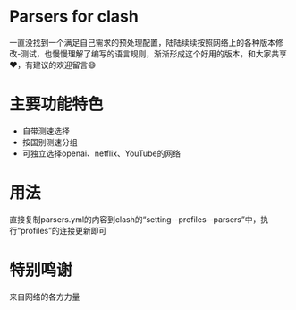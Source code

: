 # Parsers for clash  
 
 一直没找到一个满足自己需求的预处理配置，陆陆续续按照网络上的各种版本修改-测试，也慢慢理解了编写的语言规则，渐渐形成这个好用的版本，和大家共享❤️️，有建议的欢迎留言😄
 
# 主要功能特色
- 自带测速选择
- 按国别测速分组
- 可独立选择openai、netflix、YouTube的网络

# 用法
直接复制parsers.yml的内容到clash的“setting--profiles--parsers”中，执行“profiles”的连接更新即可

# 特别鸣谢
来自网络的各方力量
